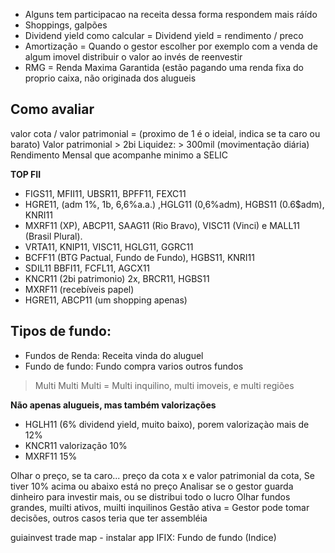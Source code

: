  - Alguns tem participacao na receita dessa forma respondem mais ráído
 - Shoppings, galpões
 - Dividend yield como calcular = Dividend yield = rendimento / preco
 - Amortização = Quando o gestor escolher por exemplo com a venda de algum imovel distribuir o valor ao invés de reenvestir
 - RMG = Renda Maxima Garantida (estão pagando uma renda fixa do proprio caixa, não originada dos alugueis

## Como avaliar

valor cota / valor patrimonial = (proximo de 1 é o ideial, indica se ta caro ou barato)
Valor patrimonial > 2bi
Liquidez: > 300mil (movimentação diária)
Rendimento Mensal que acompanhe minimo a SELIC

**TOP FII**

 - FIGS11, MFII11, UBSR11, BPFF11, FEXC11
 - HGRE11, (adm 1%, 1b, 6,6%a.a.) ,HGLG11 (0,6%adm), HGBS11 (0.6$adm), KNRI11 
 - MXRF11 (XP), ABCP11, SAAG11 (Rio Bravo), VISC11 (Vinci) e  MALL11 (Brasil Plural). 
 - VRTA11, KNIP11, VISC11, HGLG11, GGRC11
 - BCFF11 (BTG Pactual, Fundo de Fundo), HGBS11, KNRI11
 - SDIL11 BBFI11, FCFL11, AGCX11
 - KNCR11 (2bi patrimonio) 2x, BRCR11, HGBS11
 - MXRF11 (recebíveis papel)
 - HGRE11, ABCP11 (um shopping apenas)

## Tipos de fundo: 

 - Fundos de Renda: Receita vinda do aluguel
 - Fundo de fundo: Fundo compra varios outros fundos

 > Multi Multi Multi = Multi inquilino, multi imoveis, e multi regiões

**Não apenas alugueis, mas também valorizações**
 - HGLH11 (6% dividend yield, muito baixo), porem valorizaçào mais de 12%
 - KNCR11 valorização 10%
 - MXRF11 15%

Olhar o preço, se ta caro... preço da cota x e valor patrimonial da cota, Se tiver 10% acima ou abaixo está no preço
Analisar se o gestor guarda dinheiro para investir mais, ou se distribui todo o lucro
Olhar fundos grandes, muilti ativos, muilti inquilinos
Gestão ativa = Gestor pode tomar decisões, outros casos teria que ter assembléia

guiainvest
trade map - instalar app
IFIX: Fundo de fundo (Indice)

[0]: http://www.b3.com.br/pt_br/produtos-e-servicos/negociacao/renda-variavel/fundos-de-investimentos/fii/fiis-listados/
[1]: https://www.scanfii.com.br/

